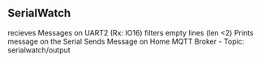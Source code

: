 ## SerialWatch

recieves Messages on UART2 (Rx: IO16)
filters empty lines (len <2)
Prints message on the Serial
Sends Message on Home MQTT Broker
    - Topic: serialwatch/output
